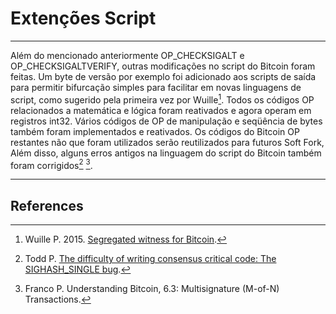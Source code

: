 # Extenções Script

---

Além do mencionado anteriormente OP_CHECKSIGALT e OP_CHECKSIGALTVERIFY, outras modificações no script do Bitcoin foram feitas. Um byte de versão por exemplo foi adicionado aos scripts de saída para permitir bifurcação simples para facilitar em novas linguagens de script, como sugerido pela primeira vez por Wuille[^1]. Todos os códigos OP relacionados a matemática e lógica foram reativados e agora operam em registros int32.  Vários códigos de OP de manipulação e seqüência de bytes também foram implementados e reativados. Os códigos do Bitcoin OP restantes não que foram utilizados serão reutilizados para  futuros Soft Fork,  Além disso, alguns erros antigos na linguagem do script do Bitcoin também foram corrigidos[^2] [^3].

---

## <i class="fa fa-book"></i> References

[^1]: Wuille P. 2015. [Segregated witness for Bitcoin](https://prezi.com/lyghixkrguao/segregated-witness-and-deploying-it-for-bitcoin/).
[^2]: Todd P. [The difficulty of writing consensus critical code: The SIGHASH_SINGLE bug](https://decred.org/research/todd2014.pdf).
[^3]: Franco P. Understanding Bitcoin, 6.3: Multisignature (M-of-N) Transactions.
